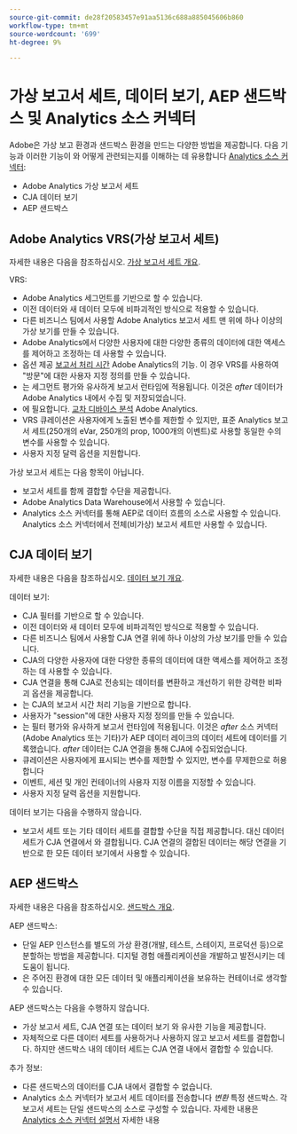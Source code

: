 ```yaml
---
source-git-commit: de28f20583457e91aa5136c688a885045606b860
workflow-type: tm+mt
source-wordcount: '699'
ht-degree: 9%

---
```

# 가상 보고서 세트, 데이터 보기, AEP 샌드박스 및 Analytics 소스 커넥터

Adobe은 가상 보고 환경과 샌드박스 환경을 만드는 다양한 방법을 제공합니다. 다음 기능과 이러한 기능이 와 어떻게 관련되는지를 이해하는 데 유용합니다 [Analytics 소스 커넥터](https://experienceleague.adobe.com/docs/experience-platform/sources/ui-tutorials/create/adobe-applications/analytics.html?lang=ko):

* Adobe Analytics 가상 보고서 세트
* CJA 데이터 보기
* AEP 샌드박스

## Adobe Analytics VRS(가상 보고서 세트)

자세한 내용은 다음을 참조하십시오. [가상 보고서 세트 개요](https://experienceleague.adobe.com/docs/analytics/components/virtual-report-suites/vrs-about.html?lang=ko-KR).

VRS:

* Adobe Analytics 세그먼트를 기반으로 할 수 있습니다.
* 이전 데이터와 새 데이터 모두에 비파괴적인 방식으로 적용할 수 있습니다.
* 다른 비즈니스 팀에서 사용할 Adobe Analytics 보고서 세트 맨 위에 하나 이상의 가상 보기를 만들 수 있습니다.
* Adobe Analytics에서 다양한 사용자에 대한 다양한 종류의 데이터에 대한 액세스를 제어하고 조정하는 데 사용할 수 있습니다.
* 옵션 제공 [보고서 처리 시간](https://experienceleague.adobe.com/docs/analytics/components/virtual-report-suites/vrs-report-time-processing.html?lang=ko-KR) Adobe Analytics의 기능. 이 경우 VRS를 사용하여 &quot;방문&quot;에 대한 사용자 지정 정의를 만들 수 있습니다.
* 는 세그먼트 평가와 유사하게 보고서 런타임에 적용됩니다. 이것은 _after_ 데이터가 Adobe Analytics 내에서 수집 및 저장되었습니다.
* 에 필요합니다. [교차 디바이스 분석](https://experienceleague.adobe.com/docs/analytics/components/cda/overview.html?lang=ko-KR) Adobe Analytics.
* VRS 큐레이션은 사용자에게 노출된 변수를 제한할 수 있지만, 표준 Analytics 보고서 세트(250개의 eVar, 250개의 prop, 1000개의 이벤트)로 사용할 동일한 수의 변수를 사용할 수 있습니다.
* 사용자 지정 달력 옵션을 지원합니다.

가상 보고서 세트는 다음 항목이 아닙니다.

* 보고서 세트를 함께 결합할 수단을 제공합니다.
* Adobe Analytics Data Warehouse에서 사용할 수 있습니다.
* Analytics 소스 커넥터를 통해 AEP로 데이터 흐름의 소스로 사용할 수 있습니다. Analytics 소스 커넥터에서 전체(비가상) 보고서 세트만 사용할 수 있습니다.


## CJA 데이터 보기

자세한 내용은 다음을 참조하십시오. [데이터 보기 개요](https://experienceleague.adobe.com/docs/analytics-platform/using/cja-dataviews/data-views.html?lang=ko-KR).

데이터 보기:

* CJA 필터를 기반으로 할 수 있습니다.
* 이전 데이터와 새 데이터 모두에 비파괴적인 방식으로 적용할 수 있습니다.
* 다른 비즈니스 팀에서 사용할 CJA 연결 위에 하나 이상의 가상 보기를 만들 수 있습니다.
* CJA의 다양한 사용자에 대한 다양한 종류의 데이터에 대한 액세스를 제어하고 조정하는 데 사용할 수 있습니다.
* CJA 연결을 통해 CJA로 전송되는 데이터를 변환하고 개선하기 위한 강력한 비파괴 옵션을 제공합니다.
* 는 CJA의 보고서 시간 처리 기능을 기반으로 합니다.
* 사용자가 &quot;session&quot;에 대한 사용자 지정 정의를 만들 수 있습니다.
* 는 필터 평가와 유사하게 보고서 런타임에 적용됩니다. 이것은 _after_ 소스 커넥터(Adobe Analytics 또는 기타)가 AEP 데이터 레이크의 데이터 세트에 데이터를 기록했습니다. _after_ 데이터는 CJA 연결을 통해 CJA에 수집되었습니다.
* 큐레이션은 사용자에게 표시되는 변수를 제한할 수 있지만, 변수를 무제한으로 허용합니다
* 이벤트, 세션 및 개인 컨테이너의 사용자 지정 이름을 지정할 수 있습니다.
* 사용자 지정 달력 옵션을 지원합니다.

데이터 보기는 다음을 수행하지 않습니다.

* 보고서 세트 또는 기타 데이터 세트를 결합할 수단을 직접 제공합니다. 대신 데이터 세트가 CJA 연결에서 와 결합됩니다. CJA 연결의 결합된 데이터는 해당 연결을 기반으로 한 모든 데이터 보기에서 사용할 수 있습니다.

## AEP 샌드박스

자세한 내용은 다음을 참조하십시오. [샌드박스 개요](https://experienceleague.adobe.com/docs/experience-platform/sandbox/home.html?lang=ko-KR).

AEP 샌드박스:

* 단일 AEP 인스턴스를 별도의 가상 환경(개발, 테스트, 스테이지, 프로덕션 등)으로 분할하는 방법을 제공합니다. 디지털 경험 애플리케이션을 개발하고 발전시키는 데 도움이 됩니다.
* 은 주어진 환경에 대한 모든 데이터 및 애플리케이션을 보유하는 컨테이너로 생각할 수 있습니다.

AEP 샌드박스는 다음을 수행하지 않습니다.

* 가상 보고서 세트, CJA 연결 또는 데이터 보기 와 유사한 기능을 제공합니다.
* 자체적으로 다른 데이터 세트를 사용하거나 사용하지 않고 보고서 세트를 결합합니다. 하지만 샌드박스 내의 데이터 세트는 CJA 연결 내에서 결합할 수 있습니다.

추가 정보:

* 다른 샌드박스의 데이터를 CJA 내에서 결합할 수 없습니다.
* Analytics 소스 커넥터가 보고서 세트 데이터를 전송합니다 _변환_ 특정 샌드박스. 각 보고서 세트는 단일 샌드박스의 소스로 구성할 수 있습니다. 자세한 내용은 [Analytics 소스 커넥터 설명서](https://experienceleague.adobe.com/docs/experience-platform/sources/ui-tutorials/create/adobe-applications/analytics.html?lang=en) 자세한 내용
